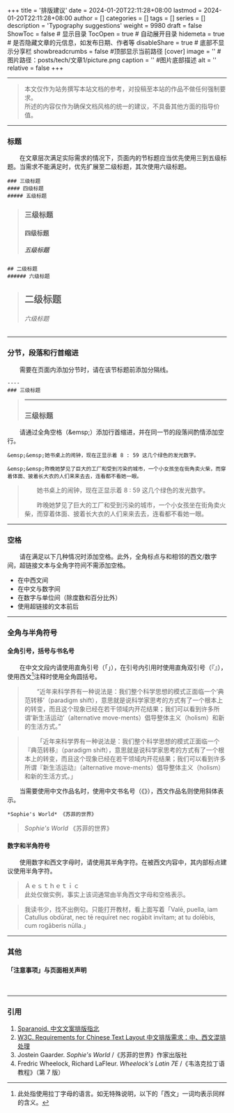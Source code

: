 +++
title = '排版建议'
date = 2024-01-20T22:11:28+08:00
lastmod = 2024-01-20T22:11:28+08:00
author = []
categories = []
tags = []
series = []
description = 'Typography suggestions'
weight = 9980
draft = false
ShowToc = false  # 显示目录
TocOpen = true # 自动展开目录
hidemeta = true # 是否隐藏文章的元信息，如发布日期、作者等
disableShare = true # 底部不显示分享栏
showbreadcrumbs = false #顶部显示当前路径
[cover]
    image = '' #图片路径：posts/tech/文章1/picture.png
    caption = '' #图片底部描述
    alt = ''
    relative = false
+++

----
> 本文仅作为站务撰写本站文档的参考，对投稿至本站的作品不做任何强制要求。  
> 所述的内容仅作为确保文档风格的统一的建议，不具备其他方面的指导价值。
----
### 标题
&emsp;&emsp;在文章层次满足实际需求的情况下，页面内的节标题应当优先使用三到五级标题。当需求不能满足时，优先扩展至二级标题，其次使用六级标题。  

    ### 三级标题
    #### 四级标题
    ##### 五级标题

> ### 三级标题
> #### 四级标题
> ##### 五级标题

    ## 二级标题
    ###### 六级标题

> ## 二级标题
> ###### 六级标题

----
### 分节，段落和行首缩进
&emsp;&emsp;需要在页面内添加分节时，请在该节标题前添加分隔线。  

    ----
    ### 三级标题

> ----
> ### 三级标题

&emsp;&emsp;请通过全角空格（\&emsp;）添加行首缩进，并在同一节的段落间酌情添加空行。  

    &emsp;&emsp;她书桌上的闹钟，现在正显示着 8 : 59 这几个绿色的发光数字。  

    &emsp;&emsp;昨晚她梦见了巨大的工厂和受到污染的城市，一个小女孩坐在街角卖火柴，而穿着体面、披着长大衣的人们来来去去，连看都不看她一眼。

> &emsp;&emsp;她书桌上的闹钟，现在正显示着 8 : 59 这几个绿色的发光数字。  
>
> &emsp;&emsp;昨晚她梦见了巨大的工厂和受到污染的城市，一个小女孩坐在街角卖火柴，而穿着体面、披着长大衣的人们来来去去，连看都不看她一眼。


----
### 空格
&emsp;&emsp;请在满足以下几种情况时添加空格。此外，全角标点与和相邻的西文/数字间，超链接文本与全角字符间不需添加空格。  

* 在中西文间
* 在中文与数字间
* 在数字与单位间（除度数和百分比外）
* 使用超链接的文本前后

----
### 全角与半角符号

#### 全角引号，括号与书名号

&emsp;&emsp;在中文文段内请使用直角引号（「」），在引号内引用时使用直角双引号（『』），使用西文[^1]注释时使用全角圆括号。  

> &emsp;&emsp;“近年来科学界有一种说法是：我们整个科学思想的模式正面临一个‘典范转移’（paradigm shift），意思就是说科学家思考的方式有了一个根本上的转变，而且这个现象已经在若干领域内开花结果；我们可以看到许多所谓‘新生活运动’（alternative move-ments）倡导整体主义（holism）和新的生活方式。”

> &emsp;&emsp;「近年来科学界有一种说法是：我们整个科学思想的模式正面临一个『典范转移』（paradigm shift），意思就是说科学家思考的方式有了一个根本上的转变，而且这个现象已经在若干领域内开花结果；我们可以看到许多所谓『新生活运动』（alternative move-ments）倡导整体主义（holism）和新的生活方式。」

&emsp;&emsp;当需要使用中文作品名时，使用中文书名号（《》），西文作品名则使用斜体表示。  

    *Sophie's World* 《苏菲的世界》

> *Sophie's World* 《苏菲的世界》 

#### 数字和半角符号

&emsp;&emsp;使用数字和西文字母时，请使用其半角字符。在被西文内容中，其内部标点建议使用半角字符。  

> Ａｅｓｔｈｅｔｉｃ  
> 此处仅做实例，事实上该词通常由半角西文字母和空格表示。

> 我读书少，找不出例句。只能打开教材，看上面写着「Valē, puella, iam Catullus obdūrat, nec tē requīret nec rogābit invītam; at tu dolēbis, cum rogāberis nūlla.」  

----
### 其他

#### 「注意事项」与页面相关声明

&emsp;&emsp;

----
### 引用

1. [Sparanoid. 中文文案排版指北](https://github.com/sparanoid/chinese-copywriting-guidelines)
1. [W3C. Requirements for Chinese Text Layout
中文排版需求：中、西文混排处理](https://www.w3.org/TR/clreq/#chinese_and_western_mixed_text_composition)
1. Jostein Gaarder. *Sophie's World* /《苏菲的世界》作家出版社
1. Fredric Wheelock, Richard LaFleur. *Wheelock's Latin 7E* /《韦洛克拉丁语教程》（第 7 版）


[^1]: 此处指使用拉丁字母的语言。如无特殊说明，以下的「西文」一词均表示同样的含义。